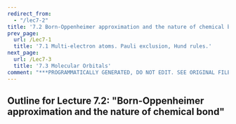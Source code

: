 ```yaml
---
redirect_from:
  - "/lec7-2"
title: '7.2 Born-Oppenheimer approximation and the nature of chemical bond'
prev_page:
  url: /Lec7-1
  title: '7.1 Multi-electron atoms. Pauli exclusion, Hund rules.'
next_page:
  url: /Lec7-3
  title: '7.3 Molecular Orbitals'
comment: "***PROGRAMMATICALLY GENERATED, DO NOT EDIT. SEE ORIGINAL FILES IN /content***"
---
```

## Outline for Lecture 7.2:  "Born-Oppenheimer approximation and the nature of chemical bond"



